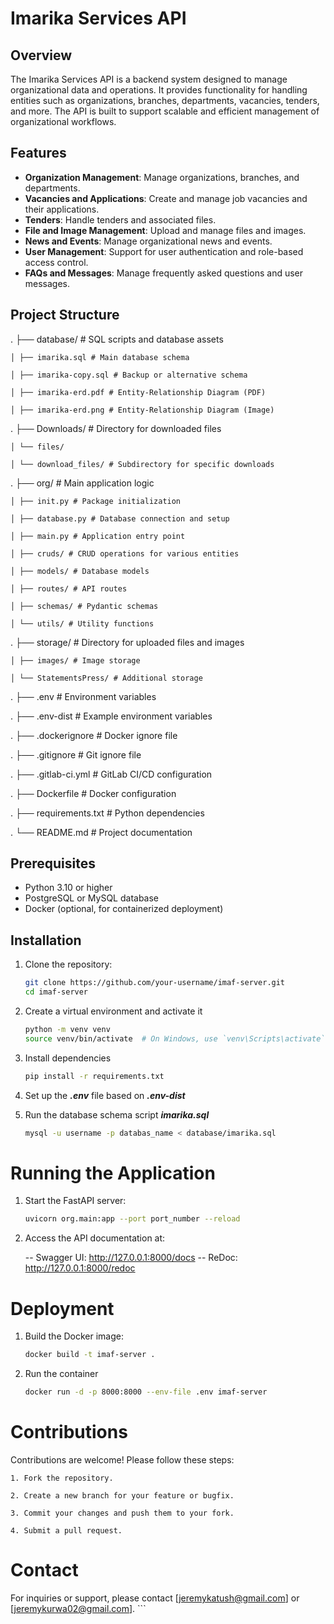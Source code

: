# Imarika Services API

## Overview

The Imarika Services API is a backend system designed to manage organizational data and operations. It provides functionality for handling entities such as organizations, branches, departments, vacancies, tenders, and more. The API is built to support scalable and efficient management of organizational workflows.

## Features

- **Organization Management**: Manage organizations, branches, and departments.
- **Vacancies and Applications**: Create and manage job vacancies and their applications.
- **Tenders**: Handle tenders and associated files.
- **File and Image Management**: Upload and manage files and images.
- **News and Events**: Manage organizational news and events.
- **User Management**: Support for user authentication and role-based access control.
- **FAQs and Messages**: Manage frequently asked questions and user messages.

## Project Structure
. ├── database/ # SQL scripts and database assets 

    │ ├── imarika.sql # Main database schema 

    │ ├── imarika-copy.sql # Backup or alternative schema 

    │ ├── imarika-erd.pdf # Entity-Relationship Diagram (PDF) 

    │ ├── imarika-erd.png # Entity-Relationship Diagram (Image) 

. ├── Downloads/ # Directory for downloaded files 

    │ └── files/ 

    │ └── download_files/ # Subdirectory for specific downloads 

. ├── org/ # Main application logic 

    │ ├── init.py # Package initialization 

    │ ├── database.py # Database connection and setup 

    │ ├── main.py # Application entry point 

    │ ├── cruds/ # CRUD operations for various entities 

    │ ├── models/ # Database models 

    │ ├── routes/ # API routes 

    │ ├── schemas/ # Pydantic schemas 

    │ └── utils/ # Utility functions 

. ├── storage/ # Directory for uploaded files and images

    │ ├── images/ # Image storage 

    │ └── StatementsPress/ # Additional storage 

. ├── .env # Environment variables 

. ├── .env-dist # Example environment variables 

. ├── .dockerignore # Docker ignore file 

. ├── .gitignore # Git ignore file 

. ├── .gitlab-ci.yml # GitLab CI/CD configuration 

. ├── Dockerfile # Docker configuration 

. ├── requirements.txt # Python dependencies 

. └── README.md # Project documentation


## Prerequisites

- Python 3.10 or higher
- PostgreSQL or MySQL database
- Docker (optional, for containerized deployment)

## Installation

1. Clone the repository:

   ```bash
   git clone https://github.com/your-username/imaf-server.git
   cd imaf-server

2. Create a virtual environment and activate it

   ```bash
   python -m venv venv
   source venv/bin/activate  # On Windows, use `venv\Scripts\activate`

3. Install dependencies

    ```bash
    pip install -r requirements.txt

3. Set up the ***.env*** file based on ***.env-dist***

4. Run the database schema script ***imarika.sql***

    ```bash
    mysql -u username -p databas_name < database/imarika.sql

# Running the Application

1. Start the FastAPI server:

    ```bash
    uvicorn org.main:app --port port_number --reload

2. Access the API documentation at:

    -- Swagger UI: http://127.0.0.1:8000/docs
    -- ReDoc: http://127.0.0.1:8000/redoc

# Deployment

1. Build the Docker image:

    ```bash
    docker build -t imaf-server .

2. Run the container

    ```bash
    docker run -d -p 8000:8000 --env-file .env imaf-server

# Contributions
Contributions are welcome! Please follow these steps:

    1. Fork the repository.

    2. Create a new branch for your feature or bugfix.
    
    3. Commit your changes and push them to your fork.
    
    4. Submit a pull request.

# Contact
For inquiries or support, please contact [jeremykatush@gmail.com] or [jeremykurwa02@gmail.com]. ```